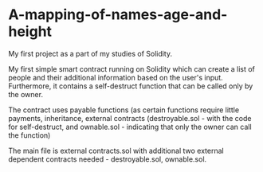 # A-mapping-of-names-age-and-height
My first project as a part of my studies of Solidity.

My first simple smart contract running on Solidity which can create a list of people and their additional information based on the user's input. Furthermore, it contains a self-destruct function that can be called only by the owner.

The contract uses payable functions (as certain functions require little payments, inheritance, external contracts (destroyable.sol - with the code for self-destruct, and ownable.sol - indicating that only the owner can call the function)

The main file is external contracts.sol with additional two external dependent contracts needed - destroyable.sol, ownable.sol.
